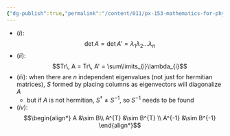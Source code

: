```yaml
---
{"dg-publish":true,"permalink":"/content/011/px-153-mathematics-for-physicists/term-2/px-153-k-linear-algebra/px-153-k17-properties-of-diagonalization/","created":"2024-10-01T18:27:09.405+01:00","updated":"2024-11-26T19:40:45.171+00:00"}
---
```


- $(i):$
$$\det A = \det A' = \lambda_{1}\lambda_2\dots\lambda_{n}$$
- $(ii):$
$$Tr\, A = Tr\, A' = \sum\limits_{i}\lambda_{i}$$
- $(iii):$ when there are $n$ independent eigenvalues (not just for hermitian matrices), $S$ formed by placing columns as eigenvectors will diagonalize $A$ 
	- but if $A$ is not hermitian, $S^{\dagger}\neq S^{-1}$, so $S^{-1}$ needs to be found
- $(iv):$
$$\begin{align*}
A &\sim B\\
A^{T} &\sim B^{T} \\
A^{-1} &\sim B^{-1}
\end{align*}$$
